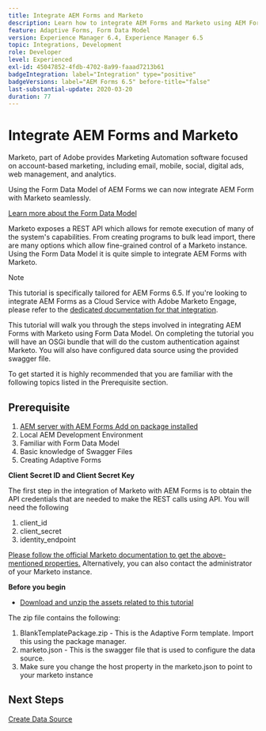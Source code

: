 ```yaml
---
title: Integrate AEM Forms and Marketo
description: Learn how to integrate AEM Forms and Marketo using AEM Forms Form Data Model.
feature: Adaptive Forms, Form Data Model
version: Experience Manager 6.4, Experience Manager 6.5
topic: Integrations, Development
role: Developer
level: Experienced
exl-id: 45047852-4fdb-4702-8a99-faaad7213b61
badgeIntegration: label="Integration" type="positive"
badgeVersions: label="AEM Forms 6.5" before-title="false"
last-substantial-update: 2020-03-20
duration: 77
---
```

# Integrate AEM Forms and Marketo


Marketo, part of Adobe provides Marketing Automation software focused on account-based marketing, including email, mobile, social, digital ads, web management, and analytics.

Using the Form Data Model of AEM Forms we can now integrate AEM Form with Marketo seamlessly.

[Learn more about the Form Data Model](https://helpx.adobe.com/experience-manager/6-5/forms/using/data-integration.html)

Marketo exposes a REST API which allows for remote execution of many of the system's capabilities. From creating programs to bulk lead import, there are many options which allow fine-grained control of a Marketo instance. Using the Form Data Model it is quite simple to integrate AEM Forms with Marketo.

>[!NOTE]
>
>This tutorial is specifically tailored for AEM Forms 6.5. If you're looking to integrate AEM Forms as a Cloud Service with Adobe Marketo Engage, please refer to the [dedicated documentation for that integration](https://experienceleague.adobe.com/en/docs/experience-manager-cloud-service/content/forms/integrate/services/integrate-adaptive-form-with-market-engage/integrate-form-to-marketo-engage).

This tutorial will walk you through the steps involved in integrating AEM Forms with Marketo using Form Data Model. On completing the tutorial you will have an OSGi bundle that will do the custom authentication against Marketo. You will also have configured data source using the provided swagger file.

To get started it is highly recommended that you are familiar with the following topics listed in the Prerequisite section.

## Prerequisite

 1. [AEM server  with AEM Forms Add on package installed](/help/forms/adaptive-forms/installing-aem-form-on-windows-tutorial-use.md)
 1. Local AEM  Development Environment
 1. Familiar with Form Data Model
 1. Basic knowledge of Swagger Files
 1. Creating Adaptive Forms

**Client Secret ID and Client Secret Key**

The first step in the integration of Marketo with AEM Forms is to obtain the API credentials that are needed to make the REST calls using API. You will need the following

1. client_id
1. client_secret
1. identity_endpoint

[Please follow the official Marketo documentation to get the above-mentioned properties.](https://developers.marketo.com/rest-api/) Alternatively, you can also contact the administrator of your Marketo instance.

**Before you begin**

* [Download and unzip the assets related to this tutorial](assets/marketo-integration-assets.zip)

The zip file contains the following:

1. BlankTemplatePackage.zip - This is the Adaptive Form template. Import this using the package manager.
1. marketo.json - This is the swagger file that is used to configure the data source.
1. Make sure you change the host property in the marketo.json to point to your marketo instance

## Next Steps

[Create Data Source](./part2.md)
